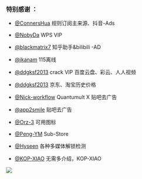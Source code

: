 ### 特别感谢 ：

* [@ConnersHua](https://github.com/DivineEngine/Profiles/tree/master) 规则订阅主来源、抖音-Ads

* [@NobyDa](https://github.com/NobyDa/Script/tree/master) WPS VIP

* [@blackmatrix7](https://github.com/blackmatrix7/ios_rule_script) 知乎助手&bilibili -AD

* [@ikanam](https://github.com/ikanam/Surge-Scripts) 115离线

* [@ddgksf2013](https://github.com/ddgksf2013/Cuttlefish/blob/master/Rewrite/UnlockApp.conf) crack VIP 百度云盘、彩云、人人视频

* [@ddgksf2013](https://raw.githubusercontent.com/ddgksf2013/Cuttlefish/master/Rewrite/History_price.conf) 京东、淘宝历史价格

* [@Nick-workflow](https://github.com/Nick-workflow/script-test) Quantumult X 贴吧去广告

* [@app2smile](https://github.com/app2smile/rules) 贴吧去广告

* [@Orz-3](https://github.com/Orz-3/mini) 可用图标

* [@Peng-YM](https://github.com/Peng-YM/Sub-Store) Sub-Store

* [@Hyseen](https://github.com/Hyseen/Scripts/tree/master/QuantumultX) 各种多媒体解锁检测

* [@KOP-XIAO](https://github.com/KOP-XIAO/QuantumultX/tree/master/Scripts) 无需多介绍，KOP-XIAO

![](https://cdn.jsdelivr.net/gh/chaizia/mypic@a9846ed81ea178f53b43f45907fbb18d872bbc05/2021/11/30/fb47fea974b8da74d33d63a58dd57ee1.png)
